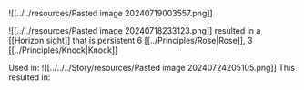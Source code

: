 ![[../../resources/Pasted image 20240719003557.png]]

![[../../resources/Pasted image 20240718233123.png]]
resulted in a [[Horizon sight]] that is persistent 6 [[../Principles/Rose|Rose]], 3 [[../Principles/Knock|Knock]]


Used in:
![[../../../Story/resources/Pasted image 20240724205105.png]]
This resulted in:
